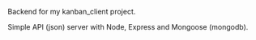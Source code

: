 Backend for my kanban_client project.

Simple API (json) server with Node, Express and Mongoose (mongodb). 